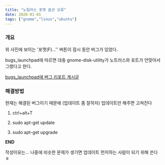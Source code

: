 ```yaml
---
title: "노틸러스 포멧 옵션 오류"
date: 2020-01-01
tags: ["gnome","linux","ubuntu"]
---
```


### 개요

위 사진에 보이는 '포맷(F)...'' 버튼이 잠시 동안 버그가 있었다.

bugs_launchpad에 따르면 대충 gnome-disk-utility가 노트러스와 포트가 안맞아서 그랬다고 한다.

[bugs_launchpad에 버그 리포트 계시글](https://bugs.launchpad.net/ubuntu/+source/gnome-disk-utility/+bug/1227440)

### 해결방법

현재는 해결된 버그이기 때문에 (업데이트 좀 잘하자) 업데이트만 해주면 고쳐진다

1. ctrl+alt+T

2. sudo apt-get update

3. sudo apt-get upgrade

**END**

작성이유는... 나중에 비슷한 문제가 생기면 업데이트 먼저하는 사람이 되기 위해 쓴다 ㅎ